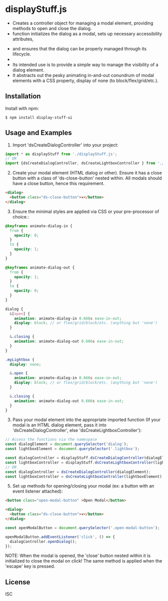 # displayStuff.js
  - Creates a controller object for managing a modal element, providing methods to open and close the dialog.
  -  function initializes the dialog as a modal, sets up necessary accessibility attributes,
 * and ensures that the dialog can be properly managed through its lifecycle.
 *
 * Its intended use is to provide a simple way to manage the visibility of a dialog element.
 * It abstracts out the pesky animating in-and-out conundrum of modal elements with a CSS property, display of none (to block/flex/grid/etc.).

## Installation

Install with npm:

	$ npm install display-stuff-ui

## Usage and Examples

1. Import 'dsCreateDialogController' into your project: 
```javascript
import * as displayStuff from './displayStuff.js';
// OR
import {dsCreateDialogController, dsCreateLightboxController } from './displayStuff.js';
```

2. Create your modal element (HTML dialog or other). Ensure it has a close button with a class of 'ds-close-button' nested within. All modals should have a close button, hence this requirement.
```html 
<dialog>
  <button class="ds-close-button">✕</button>
</dialog>
```    

3. Ensure the minimal styles are applied via CSS or your pre-processor of choice.:
```scss
@keyframes animate-dialog-in {
  from {
    opacity: 0;
  }
  to {
    opacity: 1;
  }
}

@keyframes animate-dialog-out {
  from {
    opacity: 1;
  }
  to {
    opacity: 0;
  }
}

dialog {
  &[open] {
    animation: animate-dialog-in 0.666s ease-in-out;
    display: block; // or flex/grid/block/etc. (anything but 'none')
  }

  &.closing {
    animation: animate-dialog-out 0.666s ease-in-out;
  }
}

.myLightbox {
  display: none;

  &.open {
    animation: animate-dialog-in 0.666s ease-in-out;
    display: block; // or flex/grid/block/etc. (anything but 'none')
  }

  &.closing {
    animation: animate-dialog-out 0.666s ease-in-out;
  }
}
```

3. Pass your modal element into the appropriate imported function (If your modal is an HTML dialog element, pass it into 'dsCreateDialogController', else 'dsCreateLightboxController'):
```javascript   
// Access the functions via the namespace
const dialogElement = document.querySelector('dialog');
const lightboxElement = document.querySelector('.lightbox');

const dialogController = displayStuff.dsCreateDialogController(dialogElement);
const lightboxController = displayStuff.dsCreateLightboxController(lightboxElement);
// OR
const dialogController = dsCreateDialogController(dialogElement);
const lightboxController = dsCreateLightboxController(lightboxElement);
```

5. Set up methods for opening/closing your modal (ex: a button with an event listener attached):
```html
<button class="open-modal-button" >Open Modal</button>

<dialog>
  <button class="ds-close-button">✕</button>
</dialog>
```
```javascript
const openModalButton = document.querySelector('.open-modal-button');

openModalButton.addEventListener('click', () => {
  dialogController.openDialog();
});

```

NOTE: When the modal is opened, the 'close' button nested within it is initialized to close the modal on click! The same method is applied when the 'escape' key is pressed.

## License

ISC
